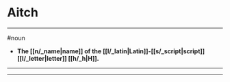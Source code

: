 # Aitch
---
#noun
- **The [[n/_name|name]] of the [[l/_latin|Latin]]-[[s/_script|script]] [[l/_letter|letter]] [[h/_h|H]].**
---
---

